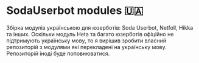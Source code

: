 # SodaUserbot modules 🇺🇦
Збірка модулів українською для юзерботів: Soda Userbot, Netfoll, Hikka та інших. Оскільки модуль Heta та багато юзерботів офіційно не підтримують українську мову, то я вирішив зробити власний репозиторій з модулями які перекладені на українську мову. Репозиторій іноді буде поповнюватися.

